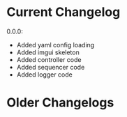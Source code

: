 # Current Changelog

0.0.0:
* Added yaml config loading
* Added imgui skeleton
* Added controller code
* Added sequencer code
* Added logger code

# Older Changelogs

